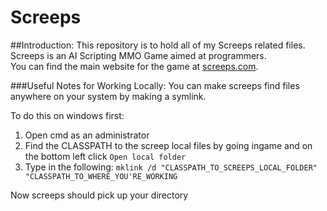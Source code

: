 # Screeps

##Introduction:
This repository is to hold all of my Screeps related files.  Screeps is an AI Scripting MMO Game aimed at programmers.  
You can find the main website for the game at [screeps.com](https://screeps.com/).


###Useful Notes for Working Locally:
You can make screeps find files anywhere on your system by making a symlink. 

To  do this on windows first:

1) Open cmd as an administrator
2) Find the CLASSPATH to the screep local files by going ingame and on the bottom left click `Open local folder`
3) Type in the following:
`mklink /d "CLASSPATH_TO_SCREEPS_LOCAL_FOLDER" "CLASSPATH_TO_WHERE_YOU'RE_WORKING`


Now screeps should pick up your directory